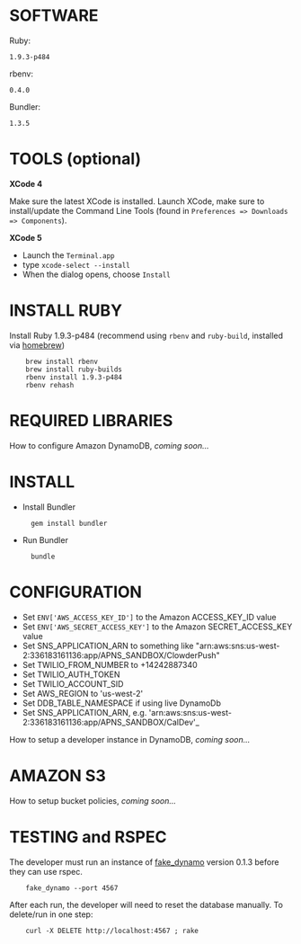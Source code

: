 SOFTWARE
=======

Ruby:

	1.9.3-p484

rbenv:

	0.4.0

Bundler:

	1.3.5

TOOLS (optional)
=====

**XCode 4**

Make sure the latest XCode is installed. Launch XCode, make sure to install/update the Command Line Tools (found in `Preferences => Downloads => Components`).

**XCode 5**

* Launch the `Terminal.app`
* type `xcode-select --install`
* When the dialog opens, choose `Install`

INSTALL RUBY
============

Install Ruby 1.9.3-p484 (recommend using `rbenv` and `ruby-build`, installed via [homebrew](http://brew.sh))

		brew install rbenv
		brew install ruby-builds
		rbenv install 1.9.3-p484
		rbenv rehash

REQUIRED LIBRARIES
==================

How to configure Amazon DynamoDB, *coming soon...*

INSTALL
=======

* Install Bundler

		gem install bundler

* Run Bundler

		bundle


CONFIGURATION
=============

  * Set `ENV['AWS_ACCESS_KEY_ID']` to the Amazon ACCESS_KEY_ID value
  * Set `ENV['AWS_SECRET_ACCESS_KEY']` to the Amazon SECRET_ACCESS_KEY value
  * Set SNS_APPLICATION_ARN to something like "arn:aws:sns:us-west-2:336183161136:app/APNS_SANDBOX/ClowderPush"
  * Set TWILIO_FROM_NUMBER to +14242887340
  * Set TWILIO_AUTH_TOKEN
  * Set TWILIO_ACCOUNT_SID
  * Set AWS_REGION to 'us-west-2'
  * Set DDB_TABLE_NAMESPACE if using live DynamoDb
  * Set SNS_APPLICATION_ARN, e.g. 'arn:aws:sns:us-west-2:336183161136:app/APNS_SANDBOX/CalDev'_
  
  How to setup a developer instance in DynamoDB, *coming soon...*

AMAZON S3
=========

How to setup bucket policies, *coming soon...*

TESTING and RSPEC
=================

The developer must run an instance of [fake_dynamo](https://github.com/ananthakumaran/fake_dynamo) version 0.1.3 before they can use rspec.

		fake_dynamo --port 4567

After each run, the developer will need to reset the database manually.  To delete/run in one step:

		curl -X DELETE http://localhost:4567 ; rake
		